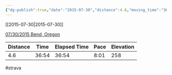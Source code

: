 ```yaml
---
{"dg-publish":true,"date":"2015-07-30","distance":4.6,"moving_time":"36:54","elapsed_time":"36:54","pace":"8:01","total_elevation_gain":258,"url":"https://www.strava.com/activities/358392223","permalink":"/01-personal/strava/2015-07-30-07-30-2015-bend-oregon/","dgPassFrontmatter":true}
---
```



[[2015-07-30\|2015-07-30]]

[07/30/2015 Bend, Oregon](https://www.strava.com/activities/358392223)

| Distance | Time  | Elapsed Time | Pace | Elevation |
| -------- | ----- | ------------ | ---- | --------- |
| 4.6      | 36:54 | 36:54        | 8:01 | 258       |




#strava
